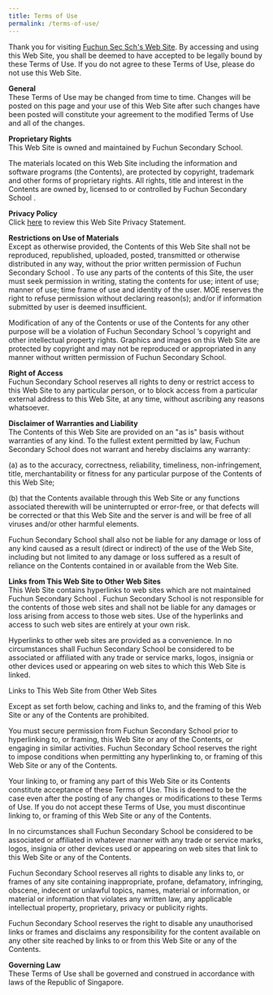 ```yaml
---
title: Terms of Use
permalink: /terms-of-use/
---
```

<p>Thank you for visiting&nbsp;<a href="http://www.fuchunsec.moe.edu.sg/" target=""><u>Fuchun Sec Sch's Web Site</u></a>. By accessing and using this Web Site, you shall be deemed to have accepted to be legally bound by these Terms of Use. If you do not agree to these Terms of Use, please do not use this Web Site.</p>
<p><strong>General<br /></strong>These Terms of Use may be changed from time to time. Changes will be posted on this page and your use of this Web Site after such changes have been posted will constitute your agreement to the modified Terms of Use and all of the changes.</p>
<p><strong>Proprietary Rights<br /></strong>This Web Site is owned and maintained by Fuchun Secondary School.</p>
<p>The materials located on this Web Site including the information and software programs (the Contents), are protected by copyright, trademark and other forms of proprietary rights. All rights, title and interest in the Contents are owned by, licensed to or controlled by Fuchun Secondary School .</p>
<p><strong>Privacy Policy<br /></strong>Click&nbsp;<a href="/others/privacy-policy" target=""><u>here</u></a>&nbsp;to review this Web Site Privacy Statement.</p>
<p><strong>Restrictions on Use of Materials<br /></strong>Except as otherwise provided, the Contents of this Web Site shall not be reproduced, republished, uploaded, posted, transmitted or otherwise distributed in any way, without the prior written permission of Fuchun Secondary School . To use any parts of the contents of this Site, the user must seek permission in writing, stating the contents for use; intent of use; manner of use; time frame of use and identity of the user. MOE reserves the right to refuse permission without declaring reason(s); and/or if information submitted by user is deemed insufficient.</p>
<p>Modification of any of the Contents or use of the Contents for any other purpose will be a violation of Fuchun Secondary School &rsquo;s copyright and other intellectual property rights. Graphics and images on this Web Site are protected by copyright and may not be reproduced or appropriated in any manner without written permission of Fuchun Secondary School.</p>
<p><strong>Right of Access<br /></strong>Fuchun Secondary School reserves all rights to deny or restrict access to this Web Site to any particular person, or to block access from a particular external address to this Web Site, at any time, without ascribing any reasons whatsoever.</p>
<p><strong>Disclaimer of Warranties and Liability<br /></strong>The Contents of this Web Site are provided on an "as is" basis without warranties of any kind. To the fullest extent permitted by law, Fuchun Secondary School does not warrant and hereby disclaims any warranty:</p>
<p>(a) as to the accuracy, correctness, reliability, timeliness, non-infringement, title, merchantability or fitness for any particular purpose of the Contents of this Web Site;</p>
<p>(b) that the Contents available through this Web Site or any functions associated therewith will be uninterrupted or error-free, or that defects will be corrected or that this Web Site and the server is and will be free of all viruses and/or other harmful elements.</p>
<p>Fuchun Secondary School shall also not be liable for any damage or loss of any kind caused as a result (direct or indirect) of the use of the Web Site, including but not limited to any damage or loss suffered as a result of reliance on the Contents contained in or available from the Web Site.</p>
<p><strong>Links from This Web Site to Other Web Sites<br /></strong>This Web Site contains hyperlinks to web sites which are not maintained Fuchun Secondary School . Fuchun Secondary School is not responsible for the contents of those web sites and shall not be liable for any damages or loss arising from access to those web sites. Use of the hyperlinks and access to such web sites are entirely at your own risk.</p>
<p>Hyperlinks to other web sites are provided as a convenience. In no circumstances shall Fuchun Secondary School be considered to be associated or affiliated with any trade or service marks, logos, insignia or other devices used or appearing on web sites to which this Web Site is linked.</p>
<p>Links to This Web Site from Other Web Sites</p>
<p>Except as set forth below, caching and links to, and the framing of this Web Site or any of the Contents are prohibited.</p>
<p>You must secure permission from Fuchun Secondary School prior to hyperlinking to, or framing, this Web Site or any of the Contents, or engaging in similar activities. Fuchun Secondary School reserves the right to impose conditions when permitting any hyperlinking to, or framing of this Web Site or any of the Contents.</p>
<p>Your linking to, or framing any part of this Web Site or its Contents constitute acceptance of these Terms of Use. This is deemed to be the case even after the posting of any changes or modifications to these Terms of Use. If you do not accept these Terms of Use, you must discontinue linking to, or framing of this Web Site or any of the Contents.</p>
<p>In no circumstances shall Fuchun Secondary School be considered to be associated or affiliated in whatever manner with any trade or service marks, logos, insignia or other devices used or appearing on web sites that link to this Web Site or any of the Contents.</p>
<p>Fuchun Secondary School reserves all rights to disable any links to, or frames of any site containing inappropriate, profane, defamatory, infringing, obscene, indecent or unlawful topics, names, material or information, or material or information that violates any written law, any applicable intellectual property, proprietary, privacy or publicity rights.</p>
<p>Fuchun Secondary School reserves the right to disable any unauthorised links or frames and disclaims any responsibility for the content available on any other site reached by links to or from this Web Site or any of the Contents.</p>
<p><strong>Governing Law<br /></strong>These Terms of Use shall be governed and construed in accordance with laws of the Republic of Singapore.</p>